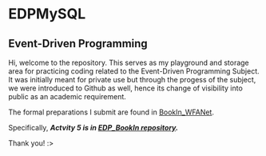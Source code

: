 # EDPMySQL

## Event-Driven Programming

Hi, welcome to the repository. This serves as my playground and storage area for practicing coding related to the Event-Driven Programming Subject. It was initially meant for private use but through the progess of the subject, we were introduced to Github as well, hence its change of visibility into public as an academic requirement. 

The formal preparations I submit are found in [BookIn_WFANet](BookIn_WFANet). 

Specifically, *__Actvity 5 is in [EDP_BookIn repository](https://github.com/menchb/EDP_BookIn).__*  

Thank you! :>
